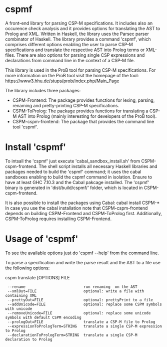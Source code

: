 # cspmf 
A front-end library for parsing CSP-M specifications. It includes also an occurence check analysis and it provides options for translating the AST to Prolog and XML. Written in Haskell, the library uses the Parsec parser combinator of Haskell. The library provides a command 'cspmf', which comprises different options enabling the user to parse CSP-M specifications and translate the respective AST into Prolog terms or XML-files. There are also options for parsing single CSP expressions and declarations from command line in the context of a CSP-M file.

This library is used in the ProB tool for parsing CSP-M specifications. For more information on the ProB tool visit the homepage of the tool: https://www3.hhu.de/stups/prob/index.php/Main_Page
 
The library includes three packages:
  - CSPM-Frontend: The package provides functions for lexing, parsing, renaming and pretty-printing CSP-M specifications.
  - CSPM-ToProlog: The package provides functions for translating a CSP-M AST into Prolog (mainly interesting for developers of the ProB tool).
  - CSPM-cspm-frontend: The package that provides the command line tool 'cspmf'.

# Install 'cspmf'
To intsall the 'cspmf' just execute 'cabal_sandbox_install.sh' from CSPM-cspm-frontend. The shell script installs all necessary Haskell libraries and packages needed to build the 'cspmf' command; it uses the cabal sandboxes enabling to build the cspmf command in isolation. Ensure to have at least GHC 7.10.3 and the Cabal pakcage installed. The 'cspmf' binary is generated in 'dist/build/cspmf/' folder, which is located in CSPM-cspm-frontend.

It is also possible to install the packages using Cabal:
   cabal install CSPM-*
In case you use the cabal installation note that CSPM-cspm-frontend depends on building CSPM-Frontend and CSPM-ToProlog first. Additionally, CSPM-ToProlog requires installing CSPM-Frontend.

# Usage of 'cspmf'
To see the available options just do 'cspmf --help' from the command line.

To parse a specification and write the parse result and the AST to a file use the following options:

cspm translate [OPTIONS] FILE

     --rename                          run renaming  on the AST
     --xmlOut=FILE                     optional: write a file with containing XML
     --prettyOut=FILE                  optional: prettyPrint to a file
     --addUnicode=FILE                 optional: replace some CSPM symbols with unicode
     --removeUnicode=FILE              optional: replace some unicode symbols with default CSPM encoding
     --prologOut=FILE                  translate a CSP-M file to Prolog
     --expressionToPrologTerm=STRING   translate a single CSP-M expression to Prolog
     --declarationToPrologTerm=STRING  translate a single CSP-M declaration to Prolog
